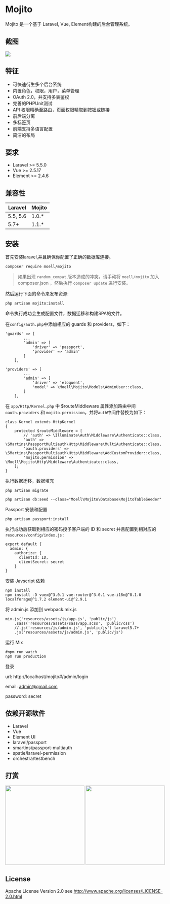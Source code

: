 # Mojito

Mojito 是一个基于 Laravel, Vue, Element构建的后台管理系统。

## 截图

![](http://ww1.sinaimg.cn/large/7a679ca1gy1fvrktohzfaj213x0ieq3j.jpg)

## 特征

* 可快速衍生多个后台系统
* 内置角色，权限，用户，菜单管理
* OAuth 2.0，并支持多表鉴权
* 完善的PHPUnit测试
* API 权限精确至路由，页面权限精取到按钮或链接
* 前后端分离
* 多标签页
* 前端支持多语言配置
* 简洁的布局

## 要求

- Laravel  >= 5.5.0
- Vue >= 2.5.17
- Element >= 2.4.6

## 兼容性

| Laravel  | Mojito |
| -------- | ------ |
| 5.5, 5.6 | 1.0.*  |
| 5.7+      | 1.1.*  |

## 安装

首先安装laravel,并且确保你配置了正确的数据库连接。

```
composer require moell/mojito
```
> 如果出现 `random_compat` 版本造成的冲突，请手动将 `moell/mojito` 加入 composer.json ，然后执行 `composer update`  进行安装。

然后运行下面的命令来发布资源:

```
php artisan mojito:install
```

命令执行成功会生成配置文件，数据迁移和构建SPA的文件。

在`config/auth.php`中添加相应的 guards 和 providers，如下： 

```
'guards' => [
        ...
        'admin' => [
            'driver' => 'passport',
            'provider' => 'admin'
        ]
    ],

'providers' => [
        ...
        'admin' => [
            'driver' => 'eloquent',
            'model' => \Moell\Mojito\Models\AdminUser::class,
        ]
    ],
```

在 `app/Http/Kernel.php` 中 $routeMiddleware 属性添加路由中间 `oauth.providers` 和 `mojito.permission`，并将`auth`中间件替换为如下：

```
class Kernel extends HttpKernel
{
    protected $routeMiddleware = [
        // 'auth' => \Illuminate\Auth\Middleware\Authenticate::class,
        'auth' => \SMartins\PassportMultiauth\Http\Middleware\MultiAuthenticate::class,
        'oauth.providers' => \SMartins\PassportMultiauth\Http\Middleware\AddCustomProvider::class,
        'mojito.permission' => \Moell\Mojito\Http\Middleware\Authenticate::class,
    ];
}
```

执行数据迁移，数据填充

```
php artisan migrate

php artisan db:seed --class="Moell\Mojito\Database\MojitoTableSeeder"
```

Passport 安装和配置

```
php artisan passport:install
```

执行成功后获取到相应的密码授予客户端的 ID 和 secret 并且配置到相对应的 `resources/config/index.js` :

```
export default {
  admin: {
    authorize: {
      clientId: ID,
      clientSecret: secret
    }
}
```

安装 Javscript 依赖

```shell
npm install
npm install -D vuex@^3.0.1 vue-router@^3.0.1 vue-i18n@^8.1.0 localforage@^1.7.2 element-ui@^2.9.1
```

将 admin.js  添加到 webpack.mix.js 

```
mix.js('resources/assets/js/app.js', 'public/js')
    .sass('resources/assets/sass/app.scss', 'public/css')
    //.js('resources/js/admin.js', 'public/js') laravel5.7+
    .js('resources/assets/js/admin.js', 'public/js')
```

运行 Mix

```
#npm run watch
npm run production
```

登录



url: http://localhost/mojito#/admin/login

email: admin@gmail.com

password: secret

## 依赖开源软件

* Laravel
* Vue
* Element UI
* laravel/passport
* smartins/passport-multiauth
* spatie/laravel-permission
* orchestra/testbench

## 打赏

<p>
  <img src="http://ww1.sinaimg.cn/mw690/7a679ca1ly1fvxrfnvxa4j20dw0dwdic.jpg" width="250" />
  <img src="http://ww1.sinaimg.cn/mw690/7a679ca1ly1fvxrfnr0dhj20dw0dwgp0.jpg" width="250" />
</p>

## License

Apache License Version 2.0 see http://www.apache.org/licenses/LICENSE-2.0.html

